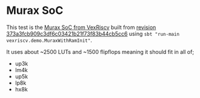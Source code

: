 # Murax SoC

This test is the
[Murax SoC from VexRiscv](https://github.com/SpinalHDL/VexRiscv#murax-soc)
built from
[revision 373a3fcb909c3df6c03421b21f73f83b44cb5cc6](https://github.com/SpinalHDL/VexRiscv/commit/373a3fcb909c3df6c03421b21f73f83b44cb5cc6)
using `sbt "run-main vexriscv.demo.MuraxWithRamInit"`.

It uses about ~2500 LUTs and ~1500 flipflops meaning it should fit in all of;
 * up3k
 * lm4k
 * up5k
 * lp8k
 * hx8k
